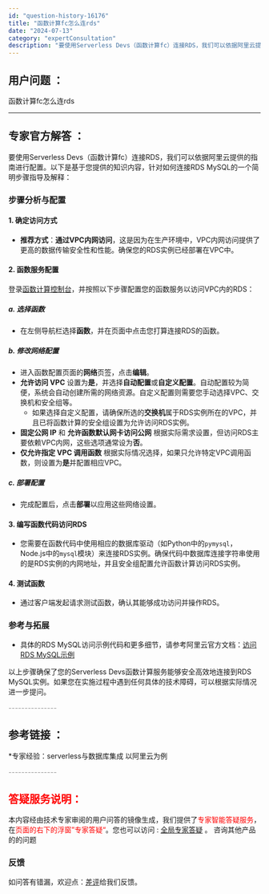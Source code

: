 ```yaml
---
id: "question-history-16176"
title: "函数计算fc怎么连rds"
date: "2024-07-13"
category: "expertConsultation"
description: "要使用Serverless Devs（函数计算fc）连接RDS，我们可以依据阿里云提供的指南进行配置。以下是基于您提供的知识内容，针对如何连接RDS MySQL的一个简明步骤指导及解释：### 步骤分析与配置#### 1. 确定访问方式- **推荐方式**：**通过VPC内网访问**，这是因为在生产"
---
```


## 用户问题 ： 
 函数计算fc怎么连rds  

---------------
## 专家官方解答 ：

要使用Serverless Devs（函数计算fc）连接RDS，我们可以依据阿里云提供的指南进行配置。以下是基于您提供的知识内容，针对如何连接RDS MySQL的一个简明步骤指导及解释：

### 步骤分析与配置

#### 1. 确定访问方式
- **推荐方式**：**通过VPC内网访问**，这是因为在生产环境中，VPC内网访问提供了更高的数据传输安全性和性能。确保您的RDS实例已经部署在VPC中。

#### 2. 函数服务配置
登录[函数计算控制台](https://fcnext.console.aliyun.com/)，并按照以下步骤配置您的函数服务以访问VPC内的RDS：

##### a. 选择函数
- 在左侧导航栏选择**函数**，并在页面中点击您打算连接RDS的函数。

##### b. 修改网络配置
- 进入函数配置页面的**网络**页签，点击**编辑**。
- **允许访问 VPC** 设置为**是**，并选择**自动配置**或**自定义配置**。自动配置较为简便，系统会自动创建所需的网络资源。自定义配置则需要您手动选择VPC、交换机和安全组等。
    - 如果选择自定义配置，请确保所选的**交换机**属于RDS实例所在的VPC，并且已将函数计算的安全组设置为允许访问RDS实例。
- **固定公网 IP** 和 **允许函数默认网卡访问公网** 根据实际需求设置，但访问RDS主要依赖VPC内网，这些选项通常设为**否**。
- **仅允许指定 VPC 调用函数** 根据实际情况选择，如果只允许特定VPC调用函数，则设置为**是**并配置相应VPC。

##### c. 部署配置
- 完成配置后，点击**部署**以应用这些网络设置。

#### 3. 编写函数代码访问RDS
- 您需要在函数代码中使用相应的数据库驱动（如Python中的`pymysql`，Node.js中的`mysql`模块）来连接RDS实例。确保代码中数据库连接字符串使用的是RDS实例的内网地址，并且安全组配置允许函数计算访问RDS实例。

#### 4. 测试函数
- 通过客户端发起请求测试函数，确认其能够成功访问并操作RDS。

### 参考与拓展
- 具体的RDS MySQL访问示例代码和更多细节，请参考阿里云官方文档：[访问RDS MySQL示例](https://help.aliyun.com/zh/functioncompute/user-guide/access-the-rds-mysql-example)

以上步骤确保了您的Serverless Devs函数计算服务能够安全高效地连接到RDS MySQL实例。如果您在实施过程中遇到任何具体的技术障碍，可以根据实际情况进一步提问。


<font color="#949494">---------------</font> 


## 参考链接 ：

*专家经验：serverless与数据库集成 以阿里云为例 


 <font color="#949494">---------------</font> 
 


## <font color="#FF0000">答疑服务说明：</font> 

本内容经由技术专家审阅的用户问答的镜像生成，我们提供了<font color="#FF0000">专家智能答疑服务</font>，在<font color="#FF0000">页面的右下的浮窗”专家答疑“</font>。您也可以访问 : [全局专家答疑](https://answer.opensource.alibaba.com/docs/intro) 。 咨询其他产品的的问题

### 反馈
如问答有错漏，欢迎点：[差评](https://ai.nacos.io/user/feedbackByEnhancerGradePOJOID?enhancerGradePOJOId=16180)给我们反馈。
